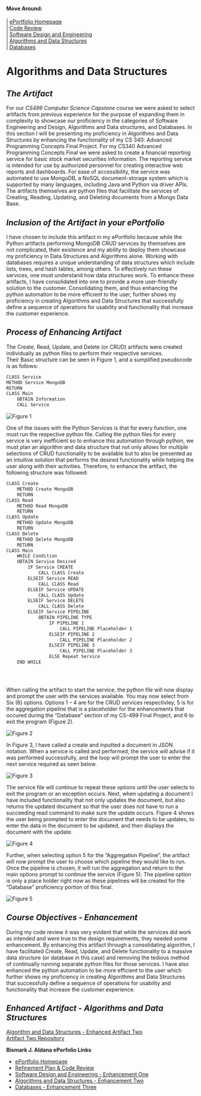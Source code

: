 #### Move Around:
| [ePortfolio Homepage](https://bizofsteel.github.io)<br>
| [Code Review](https://bizofsteel.github.io/Code_Review.html)<br>
| [Software Design and Engineering](https://bizofsteel.github.io/Software_Design_and_Engineering.html)<br> 
| [Algorithms and Data Structures](https://bizofsteel.github.io/Algorithms_and_Data_Structure.html)<br>
| [Databases](https://bizofsteel.github.io/Databases.html)<br>

# Algorithms and Data Structures

## _The Artifact_
For our _CS499 Computer Science Capstone_ course we were asked to select artifacts from previous experience for the purpose of expanding them in complexity to showcase our proficiency in the categories of Software Engineering and Design, Algorithms and Data structures, and Databases. In this section I will be presenting my proficiency in Algorithms and Data Structures by enhancing the functionality of my CS 340: Advanced Programming Concepts Final Project.  For my CS340 Advanced Programming Concepts Final we were asked to create a financial reporting service for basic stock market securities information.  The reporting service is intended for use by authorized personnel for creating interactive web reports and dashboards.  For ease of accessibility, the service was automated to use MongoDB, a NoSQL document-storage system which is supported by many languages, including Java and Python via driver APIs.  The artifacts themselves are python files that facilitate the services of Creating, Reading, Updating, and Deleting documents from a Mongo Data Base.   

## _Inclusion of the Artifact in your ePortfolio_
I have chosen to include this artifact in my ePortfolio because while the Python artifacts performing MongoDB CRUD services by themselves are not complicated, their existence and my ability to deploy them showcase my proficiency in Data Structures and Algorithms alone. Working with databases requires a unique understanding of data structures which include lists, trees, and hash tables, among others.  To effectively run these services, one must understand how data structures work.  To enhance these artifacts, I have consolidated into one to provide a more user-friendly solution to the customer.   Consolidating them, and thus enhancing the python automation to be more efficient to the user, further shows my proficiency in creating Algorithms and Data Structures that successfully define a sequence of operations for usability and functionality that increase the customer experience.  


## _Process of Enhancing Artifact_

The Create, Read, Update, and Delete (or CRUD) artifacts were created individually as python files to perform their respective services.  
Their Basic structure can be seen in Figure 1, and a sumplified pseudocode is as follows:

```Markdown
CLASS Service
METHOD Service MongoDB
RETURN
CLASS Main
	OBTAIN Information
	CALL Service
```
   ![Figure 1](https://bizofsteel.github.io/images/Artifact%202%20-%20Fig%201.png) 


One of the issues with the Python Services is that for every function, one must run the respective python file.  Calling the python files for every service is very inefficient so to enhance this automation through python, we must plan an algorithm and data structure that not only allows for multiple selections of CRUD functionality to be available but to also be presented as an intuitive solution that performs the desired functionality while helping the user along with their activities.  Therefore, to enhance the artifact, the following structure was followed:

```Markdown
CLASS Create
	METHOD Create MongoDB
	RETURN
CLASS Read
	METHOD Read MongoDB
	RETURN
CLASS Update
	METHOD Update MongoDB
	RETURN
CLASS Delete
	METHOD Delete MongoDB
	RETURN
CLASS Main
	WHILE Condition
	OBTAIN Service Desired
		IF Service CREATE
			CALL CLASS Create
		ELSEIF Service READ
			CALL CLASS Read
		ELSEIF Service UPDATE
			CALL CLASS Update
		ELSEIF Service DELETE
			CALL CLASS Delete
		ELSEIF Service PIPELINE
			OBTAIN PIPELINE TYPE
				IF PIPELINE 1
					CALL PIPELINE Placeholder 1
				ELSEIF PIPELINE 2
					CALL PIPELINE Placeholder 2
				ELSEIF PIPELINE 3
					CALL PIPELINE Placeholder 3
				ELSE Repeat Service
	END WHILE


	
```
When calling the artifact to start the service, the python file will now display and prompt the user with the services available.  You may now select from Six (6) options.  Options 1 – 4 are for the CRUD services respectivley, 5 is for the aggregation pipeline that is a placeholder for the enhancements that occured during the “Database” section of my CS-499 Final Project, and 6 to exit the program (Figure 2).

   ![Figure 2](https://bizofsteel.github.io/images/Artifact%202%20-%20Fig%202.png) 


In Figure 3, I have called a create and inputted a document in JSON notation.  When a service is called and performed, the service will advise if it was performed successfully, and the loop will prompt the user to enter the next service required as seen below. 

   ![Figure 3](https://bizofsteel.github.io/images/Artifact%202%20-%20Fig%203.png) 

The service file will continue to repeat these options until the user selects to exit the program or an exception occurs.   Next, when updating a document I have included functionality that not only updates the document, but also returns the updated document so that the user does not have to run a succeeding read command to make sure the update occurs.  Figure 4 shows the user being prompted to enter the document that needs to be updates, to enter the data in the document to be updated, and then displays the document with the update.

   ![Figure 4](https://bizofsteel.github.io/images/Artifact%202%20-%20Fig%204.png) 

Further, when selecting option 5 for the “Aggregation Pipeline”, the artifact will now prompt the user to choose which pipeline they would like to run.  Once the pipeline is chosen, it will run the aggregation and return to the main options prompt to continue the service (Figure 5).  The pipeline option is only a place holder right now as these pipelines will be created for the “Database” proficiency portion of this final.  

   ![Figure 5](https://bizofsteel.github.io/images/Artifact%202%20-%20Fig%205.png) 


## _Course Objectives - Enhancement_ 
During my code review it was very evident that while the services did work as intended and were true to the design requirements, they needed some enhancement.  By enhancing this artifact through a consolidating algorithm, I have facilitated Create, Read, Update, and Delete functionality to a massive data structure (or database in this case) and removing the tedious method of continually running separate python files for those services.  I have also enhanced the python automation to be more efficient to the user which further shows my proficiency in creating Algorithms and Data Structures that successfully define a sequence of operations for usability and functionality that increase the customer experience.  

## _Enhanced Artifact - Algorithms and Data Structures_

[Algorithm and Data Structures - Enhanced Artifact Two](https://bizofsteel.github.io/Artifacts/MongoCRUD-EnhancedArtifact2.html)<br>
[Artifact Two Repository](https://github.com/BizofSteel/Algorithms_and_DataStructures)<br>



**Bismark J. Aldana ePorfolio Links**<br>
* [ePortfolio Homepage](https://bizofsteel.github.io)<br>
* [Refinement Plan & Code Review](https://bizofsteel.github.io/Code_Review.html)<br>
* [Software Design and Engineering - Enhancement One](https://bizofsteel.github.io/Software_Design_and_Engineering.html)<br>
* [Algorithms and Data Structures - Enhancement Two](https://bizofsteel.github.io/Algorithms_and_Data_Structure.html)<br>
* [Databases - Enhancement Three](https://bizofsteel.github.io/Databases.html)
